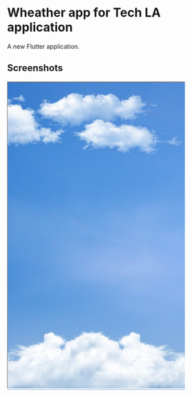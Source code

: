 # Wheather app for Tech LA application

A new Flutter application.

## Screenshots

![Images](/images/background.png)
